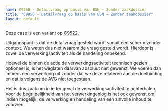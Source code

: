 ```yaml
---
name: C9950 - Detailvraag op basis van BSN – Zonder zaakdossier
title: "C9950 - Detailvraag op basis van BSN – Zonder zaakdossier"
layout: default
---
```


Deze case is een variant op [C9522](./9522.md).

Uitgangspunt is dat de detailvraag gesteld wordt vanuit een scherm zonder context. We weten dus niet waarom de vraag gesteld wordt. Hierdoor is zowel de verwerkingsactiviteit als de handeling onbekend.

Hoewel de binnen de actie de verwerkingsactiviteit technisch gezien optioneel is, is het weglaten daarvan absoluut niet gewenst. We voeren dan immers een verwerking uit zonder dat we deze relateren aan de doelbinding en dat is volgens de AVG niet toegestaan.

Het is dus zaak om in ieder geval de verwerkingsactiviteit te achterhalen. Voor de begrijpelijkheid van het verwerkingenlog is het ook gewenst om, indien mogelijk, de verwerking en handeling van een zinvolle inhoud te voorzien.
